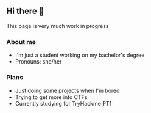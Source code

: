 ## Hi there 👋
This page is very much work in progress
### About me
- I'm just a student working on my bachelor's degree
- Pronouns: she/her

### Plans
- Just doing some projects when I'm bored
- Trying to get more into CTFs
- Currently studying for TryHackme PT1
<!--
**Catser26/Catser26** is a ✨ _special_ ✨ repository because its `README.md` (this file) appears on your GitHub profile.

Here are some ideas to get you started:

- 🔭 I’m currently working on ...
- 🌱 I’m currently learning ...
- 👯 I’m looking to collaborate on ...
- 🤔 I’m looking for help with ...
- 💬 Ask me about ...
- 📫 How to reach me: ...
- 😄 Pronouns: ...
- ⚡ Fun fact: ...
-->
